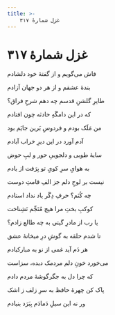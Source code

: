 ```yaml
---
title: >-
    غزل شمارهٔ ۳۱۷
---
```

# غزل شمارهٔ ۳۱۷

<div class="b" id="bn1"><div class="m1"><p>فاش می‌گویم و از گفتهٔ خود دلشادم</p></div>
<div class="m2"><p>بندهٔ عشقم و از هر دو جهان آزادم</p></div></div>
<div class="b" id="bn2"><div class="m1"><p>طایرِ گلشنِ قدسم چه دهم شرحِ فراق؟</p></div>
<div class="m2"><p>که در این دامگَهِ حادثه چون افتادم</p></div></div>
<div class="b" id="bn3"><div class="m1"><p>من مَلَک بودم و فردوسِ بَرین جایَم بود</p></div>
<div class="m2"><p>آدم آورد در این دیرِ خراب آبادم</p></div></div>
<div class="b" id="bn4"><div class="m1"><p>سایهٔ طوبی و دلجوییِ حور و لبِ حوض</p></div>
<div class="m2"><p>به هوایِ سرِ کویِ تو بِرَفت از یادم</p></div></div>
<div class="b" id="bn5"><div class="m1"><p>نیست بر لوحِ دلم جز الفِ قامتِ دوست</p></div>
<div class="m2"><p>چه کُنَم؟ حرفِ دِگَر یاد نداد استادم</p></div></div>
<div class="b" id="bn6"><div class="m1"><p>کوکبِ بختِ مرا هیچ مُنَجِّم نَشِناخت</p></div>
<div class="m2"><p>یا رب از مادرِ گیتی به چه طالع زادم؟</p></div></div>
<div class="b" id="bn7"><div class="m1"><p>تا شدم حلقه به گوشِ درِ میخانهٔ عشق</p></div>
<div class="m2"><p>هر دَم آید غمی از نو به مبارکبادم</p></div></div>
<div class="b" id="bn8"><div class="m1"><p>می‌خورد خونِ دلم مردمک دیده، سزاست</p></div>
<div class="m2"><p>که چرا دل به جگرگوشهٔ مردم دادم</p></div></div>
<div class="b" id="bn9"><div class="m1"><p>پاک کن چهرهٔ حافظ به سرِ زلف ز اشک</p></div>
<div class="m2"><p>ور نه این سیلِ دَمادَم بِبَرَد بنیادم</p></div></div>